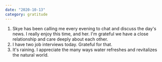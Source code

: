 ```yaml
---
date: "2020-10-13"
category: gratitude
---
```

1. Skye has been calling me every evening to chat and discuss the day's news. I really enjoy this time, and her. I'm grateful we have a close relationship and care deeply about each other.
2. I have two job interviews today. Grateful for that. 
3. It's raining. I appreciate the many ways water refreshes and revitalizes the natural world. 

